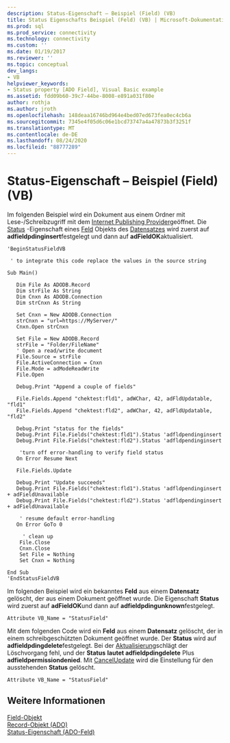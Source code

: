 ```yaml
---
description: Status-Eigenschaft – Beispiel (Field) (VB)
title: Status Eigenschafts Beispiel (Feld) (VB) | Microsoft-Dokumentation
ms.prod: sql
ms.prod_service: connectivity
ms.technology: connectivity
ms.custom: ''
ms.date: 01/19/2017
ms.reviewer: ''
ms.topic: conceptual
dev_langs:
- VB
helpviewer_keywords:
- Status property [ADO Field], Visual Basic example
ms.assetid: fdd09b60-39c7-44be-8008-e891a031f80e
author: rothja
ms.author: jroth
ms.openlocfilehash: 148deaa16746bd964e4bed07ed673fea0ec4cb6a
ms.sourcegitcommit: 7345e4f05d6c06e1bcd73747a4a47873b3f3251f
ms.translationtype: MT
ms.contentlocale: de-DE
ms.lasthandoff: 08/24/2020
ms.locfileid: "88777289"
---
```

# <a name="status-property-example-field-vb"></a>Status-Eigenschaft – Beispiel (Field) (VB)
Im folgenden Beispiel wird ein Dokument aus einem Ordner mit Lese-/Schreibzugriff mit dem [Internet Publishing Provider](../../guide/appendixes/microsoft-ole-db-provider-for-internet-publishing.md)geöffnet. Die [Status](./status-property-ado-field.md) -Eigenschaft eines [Feld](./field-object.md) Objekts des [Datensatzes](./record-object-ado.md) wird zuerst auf **adfieldpdinginsert**festgelegt und dann auf **adFieldOK**aktualisiert.  
  
```  
'BeginStatusFieldVB  
  
 ' to integrate this code replace the values in the source string  
  
Sub Main()  
  
   Dim File As ADODB.Record  
   Dim strFile As String  
   Dim Cnxn As ADODB.Connection  
   Dim strCnxn As String  
  
   Set Cnxn = New ADODB.Connection  
   strCnxn = "url=https://MyServer/"  
   Cnxn.Open strCnxn  
  
   Set File = New ADODB.Record  
   strFile = "Folder/FileName"  
   ' Open a read/write document  
   File.Source = strFile  
   File.ActiveConnection = Cnxn  
   File.Mode = adModeReadWrite  
   File.Open  
  
   Debug.Print "Append a couple of fields"  
  
   File.Fields.Append "chektest:fld1", adWChar, 42, adFldUpdatable, "fld1"  
   File.Fields.Append "chektest:fld2", adWChar, 42, adFldUpdatable, "fld2"  
  
   Debug.Print "status for the fields"  
   Debug.Print File.Fields("chektest:fld1").Status 'adfldpendinginsert  
   Debug.Print File.Fields("chektest:fld2").Status 'adfldpendinginsert  
  
    'turn off error-handling to verify field status  
   On Error Resume Next  
  
   File.Fields.Update  
  
   Debug.Print "Update succeeds"  
   Debug.Print File.Fields("chektest:fld1").Status 'adfldpendinginsert + adFieldUnavailable  
   Debug.Print File.Fields("chektest:fld2").Status 'adfldpendinginsert + adFieldUnavailable  
  
    ' resume default error-handling  
   On Error GoTo 0  
  
     ' clean up  
    File.Close  
    Cnxn.Close  
    Set File = Nothing  
    Set Cnxn = Nothing  
  
End Sub  
'EndStatusFieldVB  
```  
  
 Im folgenden Beispiel wird ein bekanntes **Feld** aus einem **Datensatz** gelöscht, der aus einem Dokument geöffnet wurde. Die Eigenschaft **Status** wird zuerst auf **adFieldOK**und dann auf **adfieldpdingunknown**festgelegt.  
  
```  
Attribute VB_Name = "StatusField"  
```  
  
 Mit dem folgenden Code wird ein **Feld** aus einem **Datensatz** gelöscht, der in einem schreibgeschützten Dokument geöffnet wurde. Der **Status** wird auf **adfieldpdingdelete**festgelegt. Bei der [Aktualisierung](./update-method.md)schlägt der Löschvorgang fehl, und der **Status** **lautet adfieldpdingdelete** Plus **adfieldpermissiondenied**. Mit [CancelUpdate](./cancelupdate-method-ado.md) wird die Einstellung für den ausstehenden **Status** gelöscht.  
  
```  
Attribute VB_Name = "StatusField"  
```  
  
## <a name="see-also"></a>Weitere Informationen  
 [Field-Objekt](./field-object.md)   
 [Record-Objekt (ADO)](./record-object-ado.md)   
 [Status-Eigenschaft (ADO-Feld)](./status-property-ado-field.md)